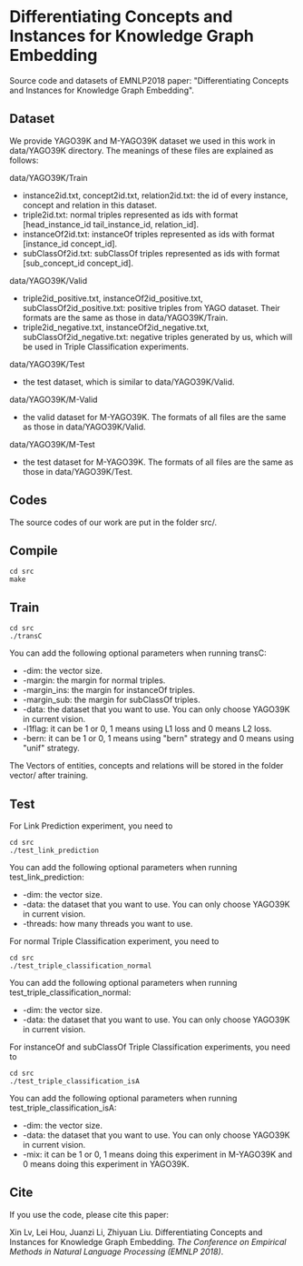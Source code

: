 # Differentiating Concepts and Instances for Knowledge Graph Embedding
Source code and datasets of EMNLP2018 paper: "Differentiating Concepts and Instances for Knowledge Graph Embedding".

## Dataset
We provide YAGO39K and M-YAGO39K dataset we used in this work in data/YAGO39K directory. The meanings of these files are explained as follows:

data/YAGO39K/Train

* instance2id.txt, concept2id.txt, relation2id.txt: the id of every instance, concept and relation in this dataset.
* triple2id.txt: normal triples represented as ids with format [head_instance_id tail_instance_id, relation_id].
* instanceOf2id.txt: instanceOf triples represented as ids with format [instance_id concept_id].
* subClassOf2id.txt: subClassOf triples represented as ids with format [sub_concept_id concept_id].

data/YAGO39K/Valid

* triple2id_positive.txt, instanceOf2id_positive.txt, subClassOf2id_positive.txt: positive triples from YAGO dataset. Their formats are the same as those in data/YAGO39K/Train.
* triple2id_negative.txt, instanceOf2id_negative.txt, subClassOf2id_negative.txt: negative triples generated by us, which will be used in Triple Classification experiments.

data/YAGO39K/Test

* the test dataset, which is similar to data/YAGO39K/Valid.

data/YAGO39K/M-Valid

* the valid dataset for M-YAGO39K. The formats of all files are the same as those in data/YAGO39K/Valid.

data/YAGO39K/M-Test

* the test dataset for M-YAGO39K. The formats of all files are the same as those in data/YAGO39K/Test.

## Codes
The source codes of our work are put in the folder src/.

## Compile

```shell
cd src
make
```

## Train

```shell
cd src
./transC
```

You can add the following optional parameters when running transC:

* -dim: the vector size.
* -margin: the margin for normal triples.
* -margin_ins: the margin for instanceOf triples.
* -margin_sub: the margin for subClassOf triples.
* -data: the dataset that you want to use. You can only choose YAGO39K in current vision. 
* -l1flag: it can be 1 or 0, 1 means using L1 loss and 0 means L2 loss.
* -bern: it can be 1 or 0, 1 means using "bern" strategy and 0 means using "unif" strategy.

The Vectors of entities, concepts and relations will be stored in the folder vector/ after training.

## Test

For Link Prediction experiment, you need to

```shell
cd src
./test_link_prediction
```

You can add the following optional parameters when running test_link_prediction:

* -dim: the vector size.
* -data: the dataset that you want to use. You can only choose YAGO39K in current vision. 
* -threads: how many threads you want to use.

For normal Triple Classification experiment, you need to

```shell
cd src
./test_triple_classification_normal
```

You can add the following optional parameters when running test_triple_classification_normal:

- -dim: the vector size.
- -data: the dataset that you want to use. You can only choose YAGO39K in current vision. 

For instanceOf and subClassOf Triple Classification experiments, you need to

```shell
cd src
./test_triple_classification_isA
```

You can add the following optional parameters when running test_triple_classification_isA:

* -dim: the vector size.
* -data: the dataset that you want to use. You can only choose YAGO39K in current vision. 
* -mix: it can be 1 or 0, 1 means doing this experiment in M-YAGO39K and 0 means doing this experiment in YAGO39K.

## Cite
If you use the code, please cite this paper:

Xin Lv, Lei Hou, Juanzi Li, Zhiyuan Liu. Differentiating Concepts and Instances for Knowledge Graph Embedding. *The Conference on Empirical Methods in Natural Language Processing (EMNLP 2018)*.
